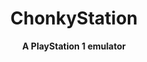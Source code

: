 <h1 align="center">
ChonkyStation
</h1>
<div align="center">
  <strong>A PlayStation 1 emulator</strong>
</div>